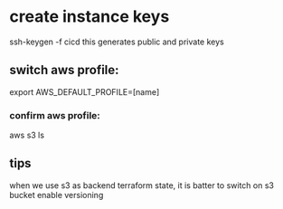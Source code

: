 # create instance keys
  ssh-keygen -f cicd
this generates public and private keys


## switch aws profile:
  export AWS_DEFAULT_PROFILE=[name]
### confirm aws profile:
  aws s3 ls

## tips
when we use s3 as backend terraform state, it is batter to switch on s3 bucket enable versioning